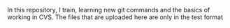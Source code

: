 In this repository, I train, learning new git commands and the basics of working in CVS. 
The files that are uploaded here are only in the test format
